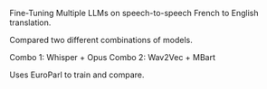 Fine-Tuning Multiple LLMs on speech-to-speech French to English translation. 

Compared two different combinations of models.

Combo 1: Whisper + Opus
Combo 2: Wav2Vec + MBart

Uses EuroParl to train and compare. 
